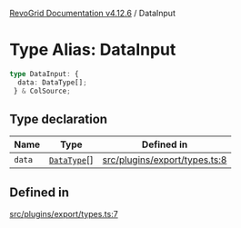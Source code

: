 [RevoGrid Documentation v4.12.6](README.md) / DataInput

# Type Alias: DataInput

```ts
type DataInput: {
  data: DataType[];
 } & ColSource;
```

## Type declaration

| Name | Type | Defined in |
| ------ | ------ | ------ |
| `data` | [`DataType`](TypeAlias.DataType.md)[] | [src/plugins/export/types.ts:8](https://github.com/revolist/revogrid/blob/293c9e1b6198b802a0690dc2e0b9faebd722e77f/src/plugins/export/types.ts#L8) |

## Defined in

[src/plugins/export/types.ts:7](https://github.com/revolist/revogrid/blob/293c9e1b6198b802a0690dc2e0b9faebd722e77f/src/plugins/export/types.ts#L7)
